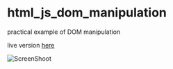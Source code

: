 # html_js_dom_manipulation
practical example of DOM manipulation

live version [here](https://fernandochata.github.io/test_html5_js_dom_manipulationn/)

![ScreenShoot](https://i.imgur.com/mFFUE2Z.png)
